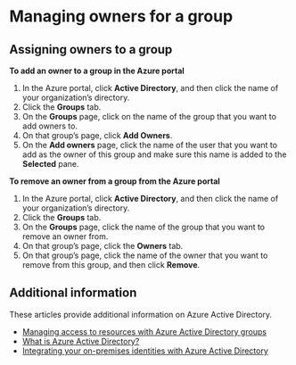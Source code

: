 
<properties
	pageTitle="Next steps for access management using groups | Microsoft Azure"
	description="Advanced How-to's for managing security groups and how to use these groups to manage access to a resource."
	services="active-directory"
	documentationCenter=""
	authors="curtand"
	manager="stevenpo"
	editor=""/>

<tags
	ms.service="active-directory"
	ms.workload="identity"
	ms.tgt_pltfrm="na"
	ms.devlang="na"
	ms.topic="article"
	ms.date="11/17/2015"
	ms.author="curtand"/>

# Managing owners for a group

## Assigning owners to a group

**To add an owner to a group in the Azure portal**

1. In the Azure portal, click **Active Directory**, and then click the name of your organization’s directory.
2. Click the **Groups** tab.
2. On the **Groups** page, click on the name of the group that you want to add owners to.
3. On that group’s page, click **Add Owners**.
4. On the **Add owners** page, click the name of the user that you want to add as the owner of this group and make sure this name is added to the **Selected** pane.


**To remove an owner from a group from the Azure portal**

1. In the Azure portal, click **Active Directory**, and then click the name of your organization’s directory.
2. Click the **Groups** tab.
3. On the **Groups** page, click the name of the group that you want to remove an owner from.
4. On that group’s page, click the **Owners** tab.
5. On that group’s page, click the name of the owner that you want to remove from this group, and then click **Remove**.

## Additional information

These articles provide additional information on Azure Active Directory.

* [Managing access to resources with Azure Active Directory groups](active-directory-manage-groups.md)
* [What is Azure Active Directory?](active-directory-whatis.md)
* [Integrating your on-premises identities with Azure Active Directory](active-directory-aadconnect.md)
